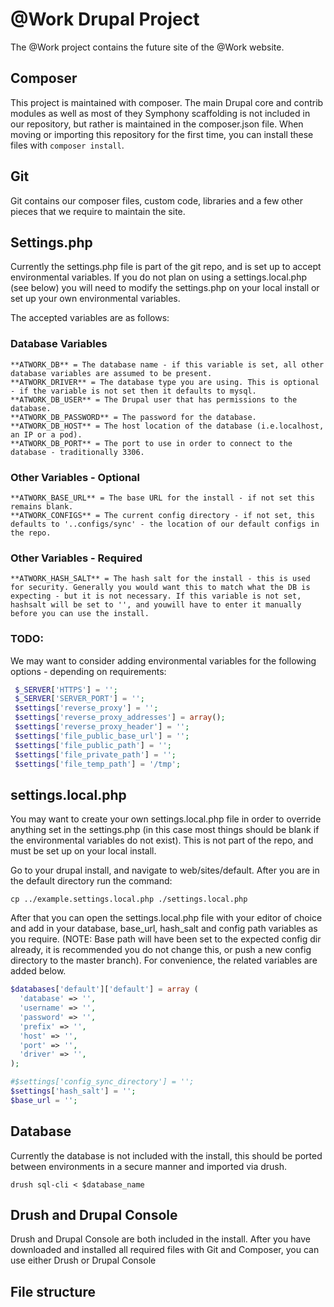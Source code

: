 # @Work Drupal Project
The @Work project contains the future site of the @Work website. 

## Composer
This project is maintained with composer. The main Drupal core and contrib modules as well as most of they Symphony scaffolding is not included in our repository, but rather is maintained in the composer.json file. When moving or importing this repository for the first time, you can install these files with ```composer install```. 

## Git
Git contains our composer files, custom code, libraries and a few other pieces that we require to maintain the site. 

## Settings.php
Currently the settings.php file is part of the git repo, and is set up to accept environmental variables. If you do not plan on using a settings.local.php (see below) you will need to modify the settings.php on your local install or set up your own environmental variables. 

The accepted variables are as follows:

### Database Variables
```
**ATWORK_DB** = The database name - if this variable is set, all other database variables are assumed to be present.
**ATWORK_DRIVER** = The database type you are using. This is optional - if the variable is not set then it defaults to mysql.
**ATWORK_DB_USER** = The Drupal user that has permissions to the database.
**ATWORK_DB_PASSWORD** = The password for the database.
**ATWORK_DB_HOST** = The host location of the database (i.e.localhost, an IP or a pod).
**ATWORK_DB_PORT** = The port to use in order to connect to the database - traditionally 3306.
```

### Other Variables - Optional
```
**ATWORK_BASE_URL** = The base URL for the install - if not set this remains blank.
**ATWORK_CONFIGS** = The current config directory - if not set, this defaults to '..configs/sync' - the location of our default configs in the repo.
```

### Other Variables - Required
```
**ATWORK_HASH_SALT** = The hash salt for the install - this is used for security. Generally you would want this to match what the DB is expecting - but it is not necessary. If this variable is not set, hashsalt will be set to '', and youwill have to enter it manually before you can use the install. 
```
### TODO:
We may want to consider adding environmental variables for the following options - depending on requirements:
```php
 $_SERVER['HTTPS'] = '';
 $_SERVER['SERVER_PORT'] = '';
 $settings['reverse_proxy'] = '';
 $settings['reverse_proxy_addresses'] = array();
 $settings['reverse_proxy_header'] = '';
 $settings['file_public_base_url'] = ''; 
 $settings['file_public_path'] = '';
 $settings['file_private_path'] = '';
 $settings['file_temp_path'] = '/tmp';
```

## settings.local.php
You may want to create your own settings.local.php file in order to override anything set in the settings.php (in this case most things should be blank if the environmental variables do not exist). This is not part of the repo, and must be set up on your local install. 

Go to your drupal install, and navigate to web/sites/default. After you are in the default directory run the command:

```shell
cp ../example.settings.local.php ./settings.local.php
```

After that you can open the settings.local.php file with your editor of choice and add in your database, base_url, hash_salt and config path variables as you require. (NOTE: Base path will have been set to the expected config dir already, it is recommended you do not change this, or push a new config directory to the master branch). For convenience, the related variables are added below. 

```php
$databases['default']['default'] = array (
  'database' => '',
  'username' => '',
  'password' => '',
  'prefix' => '',
  'host' => '',
  'port' => '',
  'driver' => '',
);

#$settings['config_sync_directory'] = '';
$settings['hash_salt'] = '';
$base_url = '';

```

## Database
Currently the database is not included with the install, this should be ported between environments in a secure manner and imported via drush. 
```shell 
drush sql-cli < $database_name
```


## Drush and Drupal Console
Drush and Drupal Console are both included in the install. After you have downloaded and installed all required files with Git and Composer, you can use either Drush or Drupal Console 

## File structure

